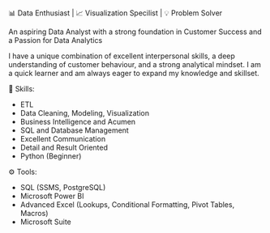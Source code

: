 📊 Data Enthusiast | 📈 Visualization Specilist | 💡 Problem Solver

An aspiring Data Analyst with a strong foundation in Customer Success and a Passion for Data Analytics

I have a unique combination of excellent interpersonal skills, a deep understanding of customer behaviour, and a strong analytical mindset. I am a quick learner and am always eager to expand my knowledge and skillset.

🔬 Skills:

  - ETL
  - Data Cleaning, Modeling, Visualization
  - Business Intelligence and Acumen
  - SQL and Database Management
  - Excellent Communication 
  - Detail and Result Oriented
  - Python (Beginner)

⚙️ Tools:
- SQL (SSMS, PostgreSQL)
- Microsoft Power BI 
- Advanced Excel (Lookups, Conditional Formatting, Pivot Tables, Macros)
- Microsoft Suite


